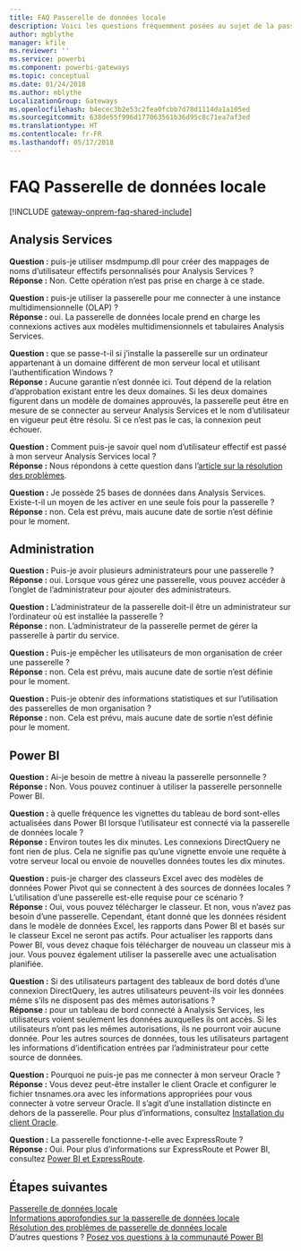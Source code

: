 ```yaml
---
title: FAQ Passerelle de données locale
description: Voici les questions fréquemment posées au sujet de la passerelle de données locale. Ce Forum Aux Questions collecte les questions fréquemment posées dans un emplacement spécifique pour la passerelle.
author: mgblythe
manager: kfile
ms.reviewer: ''
ms.service: powerbi
ms.component: powerbi-gateways
ms.topic: conceptual
ms.date: 01/24/2018
ms.author: mblythe
LocalizationGroup: Gateways
ms.openlocfilehash: b4ecec3b2e53c2fea0fcbb7d78d1114da1a105ed
ms.sourcegitcommit: 638de55f996d177063561b36d95c8c71ea7af3ed
ms.translationtype: HT
ms.contentlocale: fr-FR
ms.lasthandoff: 05/17/2018
---
```

# <a name="on-premises-data-gateway-faq"></a>FAQ Passerelle de données locale
<!-- Shared FAQ shared Include -->
[!INCLUDE [gateway-onprem-faq-shared-include](./includes/gateway-onprem-faq-shared-include.md)]

## <a name="analysis-services"></a>Analysis Services
**Question :** puis-je utiliser msdmpump.dll pour créer des mappages de noms d’utilisateur effectifs personnalisés pour Analysis Services ?  
**Réponse :** Non. Cette opération n’est pas prise en charge à ce stade.

**Question :** puis-je utiliser la passerelle pour me connecter à une instance multidimensionnelle (OLAP) ?  
**Réponse :** oui. La passerelle de données locale prend en charge les connexions actives aux modèles multidimensionnels et tabulaires Analysis Services.

**Question :** que se passe-t-il si j’installe la passerelle sur un ordinateur appartenant à un domaine différent de mon serveur local et utilisant l’authentification Windows ?  
**Réponse :** Aucune garantie n’est donnée ici. Tout dépend de la relation d’approbation existant entre les deux domaines. Si les deux domaines figurent dans un modèle de domaines approuvés, la passerelle peut être en mesure de se connecter au serveur Analysis Services et le nom d’utilisateur en vigueur peut être résolu. Si ce n’est pas le cas, la connexion peut échouer.

**Question :** Comment puis-je savoir quel nom d’utilisateur effectif est passé à mon serveur Analysis Services local ?  
**Réponse :** Nous répondons à cette question dans l’[article sur la résolution des problèmes](service-gateway-onprem-tshoot.md).

**Question :** Je possède 25 bases de données dans Analysis Services. Existe-t-il un moyen de les activer en une seule fois pour la passerelle ?  
**Réponse :** non. Cela est prévu, mais aucune date de sortie n’est définie pour le moment.

## <a name="administration"></a>Administration
**Question :** Puis-je avoir plusieurs administrateurs pour une passerelle ?  
**Réponse :** oui. Lorsque vous gérez une passerelle, vous pouvez accéder à l’onglet de l’administrateur pour ajouter des administrateurs.

**Question :** L’administrateur de la passerelle doit-il être un administrateur sur l’ordinateur où est installée la passerelle ?  
**Réponse :** non. L’administrateur de la passerelle permet de gérer la passerelle à partir du service.

**Question :** Puis-je empêcher les utilisateurs de mon organisation de créer une passerelle ?  
**Réponse :** non. Cela est prévu, mais aucune date de sortie n’est définie pour le moment.

**Question :** Puis-je obtenir des informations statistiques et sur l’utilisation des passerelles de mon organisation ?  
**Réponse :** non. Cela est prévu, mais aucune date de sortie n’est définie pour le moment.

## <a name="power-bi"></a>Power BI
**Question :** Ai-je besoin de mettre à niveau la passerelle personnelle ?
**Réponse :** Non. Vous pouvez continuer à utiliser la passerelle personnelle Power BI.

**Question :** à quelle fréquence les vignettes du tableau de bord sont-elles actualisées dans Power BI lorsque l’utilisateur est connecté via la passerelle de données locale ?  
**Réponse :** Environ toutes les dix minutes. Les connexions DirectQuery ne font rien de plus. Cela ne signifie pas qu’une vignette envoie une requête à votre serveur local ou envoie de nouvelles données toutes les dix minutes.

**Question :** puis-je charger des classeurs Excel avec des modèles de données Power Pivot qui se connectent à des sources de données locales ? L’utilisation d’une passerelle est-elle requise pour ce scénario ?  
**Réponse :** Oui, vous pouvez télécharger le classeur. Et non, vous n’avez pas besoin d’une passerelle. Cependant, étant donné que les données résident dans le modèle de données Excel, les rapports dans Power BI et basés sur le classeur Excel ne seront pas actifs. Pour actualiser les rapports dans Power BI, vous devez chaque fois télécharger de nouveau un classeur mis à jour. Vous pouvez également utiliser la passerelle avec une actualisation planifiée.

**Question :** Si des utilisateurs partagent des tableaux de bord dotés d’une connexion DirectQuery, les autres utilisateurs peuvent-ils voir les données même s’ils ne disposent pas des mêmes autorisations ?  
**Réponse :** pour un tableau de bord connecté à Analysis Services, les utilisateurs voient seulement les données auxquelles ils ont accès. Si les utilisateurs n’ont pas les mêmes autorisations, ils ne pourront voir aucune donnée. Pour les autres sources de données, tous les utilisateurs partagent les informations d’identification entrées par l’administrateur pour cette source de données.

**Question :** Pourquoi ne puis-je pas me connecter à mon serveur Oracle ?  
**Réponse :** Vous devez peut-être installer le client Oracle et configurer le fichier tnsnames.ora avec les informations appropriées pour vous connecter à votre serveur Oracle. Il s’agit d’une installation distincte en dehors de la passerelle. Pour plus d’informations, consultez [Installation du client Oracle](service-gateway-onprem-manage-oracle.md#installing-the-oracle-client).

**Question :** La passerelle fonctionne-t-elle avec ExpressRoute ?  
**Réponse :** Oui. Pour plus d’informations sur ExpressRoute et Power BI, consultez [Power BI et ExpressRoute](service-admin-power-bi-expressroute.md).

## <a name="next-steps"></a>Étapes suivantes
[Passerelle de données locale](service-gateway-onprem.md)  
[Informations approfondies sur la passerelle de données locale](service-gateway-onprem-indepth.md)  
[Résolution des problèmes de passerelle de données locale](service-gateway-onprem-tshoot.md)  
D’autres questions ? [Posez vos questions à la communauté Power BI](http://community.powerbi.com/)

